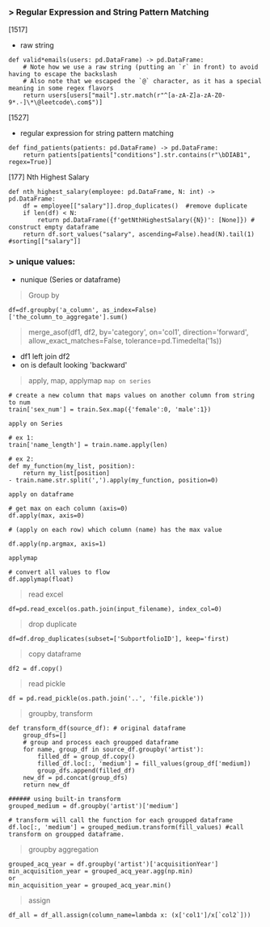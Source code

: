 ### > Regular Expression and String Pattern Matching

[1517]

- raw string

```
def valid*emails(users: pd.DataFrame) -> pd.DataFrame:
    # Note how we use a raw string (putting an `r` in front) to avoid having to escape the backslash
    # Also note that we escaped the `@` character, as it has a special meaning in some regex flavors
    return users[users["mail"].str.match(r"^[a-zA-Z]a-zA-Z0-9*.-]\*\@leetcode\.com$")]
```

[1527]

- regular expression for string pattern matching

```
def find_patients(patients: pd.DataFrame) -> pd.DataFrame:
    return patients[patients["conditions"].str.contains(r"\bDIAB1", regex=True)]
```

[177] Nth Highest Salary

```
def nth_highest_salary(employee: pd.DataFrame, N: int) -> pd.DataFrame:
    df = employee[["salary"]].drop_duplicates()  #remove duplicate
    if len(df) < N:
        return pd.DataFrame({f'getNthHighestSalary({N})': [None]}) # construct empty dataframe
    return df.sort_values("salary", ascending=False).head(N).tail(1) #sorting[["salary"]]
```

### > unique values:

- nunique (Series or dataframe)

> Group by

```
df=df.groupby('a_column', as_index=False)['the_column_to_aggregate'].sum()
```

> merge_asof(df1, df2, by='category', on='col1', direction='forward', allow_exact_matches=False, tolerance=pd.Timedelta('1s))

- df1 left join df2
- on is default looking 'backward'

> apply, map, applymap
`map on series`
```
# create a new column that maps values on another column from string to num
train['sex_num'] = train.Sex.map({'female':0, 'male':1})
```
`apply on Series`
```
# ex 1:
train['name_length'] = train.name.apply(len)

# ex 2:
def my_function(my_list, position):
    return my_list[position]
- train.name.str.split(',').apply(my_function, position=0)
```

`apply on dataframe`

```
# get max on each column (axis=0)
df.apply(max, axis=0)

# (apply on each row) which column (name) has the max value

df.apply(np.argmax, axis=1) 
```

`applymap`
```
# convert all values to flow
df.applymap(float)
```

> read excel
```
df=pd.read_excel(os.path.join(input_filename), index_col=0)
```

> drop duplicate
```
df=df.drop_duplicates(subset=['SubportfolioID'], keep='first)
```

> copy dataframe
```
df2 = df.copy()
```


> read pickle
```
df = pd.read_pickle(os.path.join('..', 'file.pickle'))
```

> groupby, transform
```
def transform_df(source_df): # original dataframe
    group_dfs=[]
    # group and process each groupped dataframe
    for name, group_df in source_df.groupby('artist'):
        filled_df = group_df.copy()
        filled_df.loc[:, 'medium'] = fill_values(group_df['medium])
        group_dfs.append(filled_df)
    new_df = pd.concat(group_dfs)
    return new_df

###### using built-in transform
grouped_medium = df.groupby('artist')['medium']

# transform will call the function for each groupped dataframe
df.loc[:, 'medium'] = grouped_medium.transform(fill_values) #call transform on groupped dataframe.
```

> groupby aggregation
```
grouped_acq_year = df.groupby('artist')['acquisitionYear']
min_acquisition_year = grouped_acq_year.agg(np.min)
or
min_acquisition_year = grouped_acq_year.min()
```

> assign
```
df_all = df_all.assign(column_name=lambda x: (x['col1']/x[`col2`]))
```
